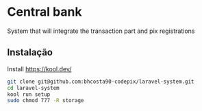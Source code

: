 
# Central bank

System that will integrate the transaction part and pix registrations




## Instalação

Install https://kool.dev/

```bash
git clone git@github.com:bhcosta90-codepix/laravel-system.git
cd laravel-system
kool run setup
sudo chmod 777 -R storage
```
    
